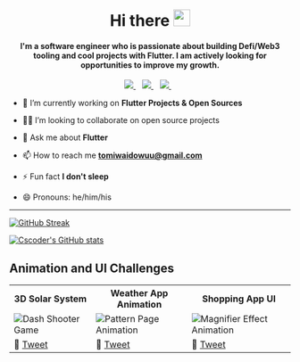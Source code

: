 <h1 align="center">Hi there <img src="https://media.giphy.com/media/hvRJCLFzcasrR4ia7z/giphy.gif" width="30px"/></h1>
<h4 align="center">I'm a software engineer who is passionate about building Defi/Web3 tooling and cool projects with Flutter. I am actively looking for opportunities to improve my growth.</h4>

<p align='center'>
<a href="https://twitter.com/cscoder_" target="_blank">
  <img src="https://img.shields.io/badge/twitter-%231DA1F2.svg?&style=for-the-badge&logo=twitter&logoColor=white" />
</a>&nbsp;&nbsp;
<a href="mailto:tomiwaidowuu@gmail.com" target="_blank">
  <img src="https://img.shields.io/badge/email-%23D14836.svg?&style=for-the-badge&logo=gmail&logoColor=white" />
</a>&nbsp;&nbsp;
<a href="https://www.linkedin.com/in/cscoder/" target="_blank">
  <img src="https://img.shields.io/badge/linkedin-%230077B5.svg?&style=for-the-badge&logo=linkedin&logoColor=white" />
</a>&nbsp;&nbsp;
</p>

- 🔭 I’m currently working on **Flutter Projects & Open Sources**

<!-- - 🌱 I’m currently learning **Swift** -->

- 🧑‍💻 I’m looking to collaborate on open source projects

- 💬 Ask me about **Flutter**

- 📫 How to reach me **tomiwaidowuu@gmail.com**

- ⚡ Fun fact **I don't sleep**

- 😄 Pronouns: he/him/his
<hr>
<!-- <p align="center">
  <img src ="https://github-readme-stats.vercel.app/api?username=cscoderr&show_icons=true&locale=en" alt="cscoder">
</p> -->

[![GitHub Streak](https://streak-stats.demolab.com?user=cscoderr&theme=vue&hide_border=true)](https://git.io/streak-stats)

[![Cscoder's GitHub stats](https://github-readme-stats.vercel.app/api?username=cscoderr&count_private=true&theme=vue&hide_border=true)](https://github.com/anuraghazra/github-readme-stats)

## Animation and UI Challenges

<table>
	<tbody width="100%">
	<tr>
			<th>3D Solar System</th>	
			<th>Weather App Animation</th>	
			<th>Shopping App UI</th>
		</tr>
		<tr>
			<td>
				<img src="https://twitter.com/CsCoder_/status/1642139458538553344?s=20" alt="Dash Shooter Game"></img>
			</td>
			<td>
			<img src="https://twitter.com/CsCoder_/status/1628715918581792769?s=20" alt="Pattern Page Animation"></img>
			</td>
						<td>
			<img src="https://twitter.com/CsCoder_/status/1631284145593696257?s=20" alt="Magnifier Effect Animation"></img>
			</td>
		</tr>
		<tr>
			<td>
				🔗 <a href="https://twitter.com/CsCoder_/status/1621867123201949696?s=20">Tweet</a>
			</td>
			<td>
				🔗 <a href="https://twitter.com/CsCoder_/status/1619207792728092672?s=20">Tweet</a>
			</td>
			<td>
				🔗 <a href="https://twitter.com/CsCoder_/status/1617229802217377793?s=20">Tweet</a>
			</td>
		</tr>
	</tbody>
</table>
